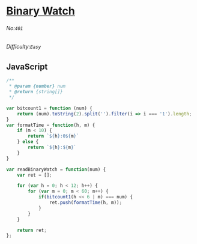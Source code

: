 # [Binary Watch](https://leetcode.com/problems/binary-watch/)
###### No:`401`
###### Difficulty:`Easy`
## JavaScript

```javascript
/**
 * @param {number} num
 * @return {string[]}
 */

var bitcount1 = function (num) {
    return (num).toString(2).split('').filter(i => i === '1').length;
}
var formatTime = function(h, m) {
    if (m < 10) {
        return `${h}:0${m}`
    } else {
        return `${h}:${m}`
    }
}

var readBinaryWatch = function(num) {
    var ret = [];

    for (var h = 0; h < 12; h++) {
        for (var m = 0; m < 60; m++) {
            if(bitcount1(h << 6 | m) === num) {
                ret.push(formatTime(h, m));                    
            }
        }
    }

    return ret;
};
```
